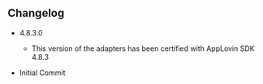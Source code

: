 ## Changelog
 
  * 4.8.3.0
    * This version of the adapters has been certified with AppLovin SDK 4.8.3
  
  * Initial Commit
